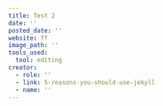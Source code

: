 ```yaml
---
title: Test 2
date: ''
posted_date: ''
website: ff
image_path: ''
tools_used:
  tool: editing
creator:
  - role: ''
  - link: 5-reasons-you-should-use-jekyll
  - name: ''
---
```


